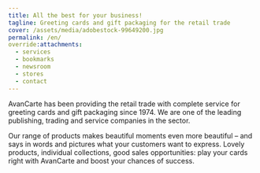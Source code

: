 ```yaml
---
title: All the best for your business!
tagline: Greeting cards and gift packaging for the retail trade
cover: /assets/media/adobestock-99649200.jpg
permalink: /en/
override:attachments:
  - services
  - bookmarks
  - newsroom
  - stores
  - contact
---
```

AvanCarte has been providing the retail trade with complete service for greeting cards and gift packaging since 1974. We are one of the leading publishing, trading and service companies in the sector.

Our range of products makes beautiful moments even more beautiful – and says in words and pictures what your customers want to express. Lovely products, individual collections, good sales opportunities: play your cards right with AvanCarte and boost your chances of success.

